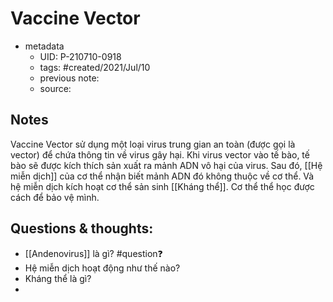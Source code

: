 # Vaccine Vector

- metadata
	- UID: P-210710-0918
	- tags: #created/2021/Jul/10
	- previous note: 
	- source: 

## Notes
Vaccine Vector sử dụng một loại virus trung gian an toàn (được gọi là vector) để chứa thông tin về virus gây hại. Khi virus vector vào tế bào, tế bào sẽ được kích thích sản xuất ra mảnh ADN vô hại của virus. 
Sau đó, [[Hệ miễn dịch]] của cơ thể nhận biết mảnh ADN đó không thuộc về cơ thể. Và hệ miễn dịch kích hoạt cơ thể sản sinh [[Kháng thể]]. Cơ thể thể học được cách để bảo vệ mình.
## Questions & thoughts:
- [[Andenovirus]] là gì? #question❓ 
- Hệ miễn dịch hoạt động như thế nào?
- Kháng thể là gì?
- 

